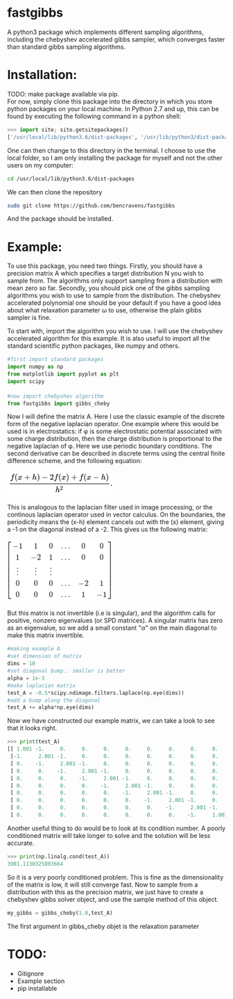# fastgibbs
A python3 package which implements different sampling algorithms, including the chebyshev accelerated gibbs sampler, which converges faster than standard gibbs sampling algorithms.

# Installation:
TODO: make package available via pip.
</br>
For now, simply clone this package into the directory in which you store python packages on your local machine.
In Python 2.7 and up, this can be found by executing the following command in a python shell:
```python
>>> import site; site.getsitepackages()
['/usr/local/lib/python3.6/dist-packages', '/usr/lib/python3/dist-packages', '/usr/lib/python3.6/dist-packages']
```
One can then change to this directory in the terminal. I choose to use the local folder, so I am only installing the package for myself and not the other users on my computer:
```bash
cd /usr/local/lib/python3.6/dist-packages
```
We can then clone the repository
```bash
sudo git clone https://github.com/bencravens/fastgibbs
```
And the package should be installed.

# Example:
To use this package, you need two things. Firstly, you should have a precision matrix A which specifies a target distribution N you wish to sample from. The algorithms only support sampling from a distribution with mean zero so far. Secondly, you should pick one of the gibbs sampling algorithms you wish to use to sample from the distribution. The chebyshev accelerated polynomial one should be your default if you have a good idea about what relaxation parameter ω to use, otherwise the plain gibbs sampler is fine. 

To start with, import the algorithm you wish to use. I will use the chebyshev accelerated algorithm for this example. It is also useful to import all the standard scientific python packages, like numpy and others.

```python
#first import standard packages
import numpy as np
from matplotlib import pyplot as plt
import scipy

#now import chebyshev algorithm
from fastgibbs import gibbs_cheby
```

Now I will define the matrix A. Here I use the classic example of the discrete form of the negative laplacian operator. One example where this would be used is in electrostatics: if φ is some electrostatic potential associated with some charge distribution, then the charge distribution is proportional to the negative laplacian of φ. Here we use periodic boundary conditions. The second derivative can be described in discrete terms using the central finite difference scheme, and the following equation:
</br>
</br>
<img src="./central.png">
</br>
</br>
This is analogous to the laplacian filter used in image processing, or the continous laplacian operator used in vector calculus. On the boundaries, the periodicity means the (x-h) element cancels out with the (x) element, giving a -1 on the diagonal instead of a -2. This gives us the following matrix:
</br>
</br>
<img src="./matrix.png">
</br>
</br>
But this matrix is not invertible (i.e is singular), and the algorithm calls for positive, nonzero eigenvalues (or SPD matrices). A singular matrix has zero as an eigenvalue, so we add a small constant "α" on the main diagonal to make this matrix invertible. 
```python
#making example A
#set dimension of matrix
dims = 10
#set diagonal bump.. smaller is better
alpha = 1e-3
#make laplacian matrix
test_A = -0.5*scipy.ndimage.filters.laplace(np.eye(dims))
#add a bump along the diagonal
test_A += alpha*np.eye(dims)
```
Now we have constructed our example matrix, we can take a look to see that it looks right.
```python
>>> print(test_A)
[[ 1.001 -1.     0.     0.     0.     0.     0.     0.     0.     0.   ]
 [-1.     2.001 -1.     0.     0.     0.     0.     0.     0.     0.   ]
 [ 0.    -1.     2.001 -1.     0.     0.     0.     0.     0.     0.   ]
 [ 0.     0.    -1.     2.001 -1.     0.     0.     0.     0.     0.   ]
 [ 0.     0.     0.    -1.     2.001 -1.     0.     0.     0.     0.   ]
 [ 0.     0.     0.     0.    -1.     2.001 -1.     0.     0.     0.   ]
 [ 0.     0.     0.     0.     0.    -1.     2.001 -1.     0.     0.   ]
 [ 0.     0.     0.     0.     0.     0.    -1.     2.001 -1.     0.   ]
 [ 0.     0.     0.     0.     0.     0.     0.    -1.     2.001 -1.   ]
 [ 0.     0.     0.     0.     0.     0.     0.     0.    -1.     1.001]]
```
Another useful thing to do would be to look at its condition number. A poorly conditioned matrix will take longer to solve and the solution will be less accurate. 
```python
>>> print(np.linalg.cond(test_A))
3901.1130325893664
```
So it is a very poorly conditioned problem. This is fine as the dimensionality of the matrix is low, it will still converge fast. Now to sample from a distribution with this as the precision matrix, we just have to create a chebyshev gibbs solver object, and use the sample method of this object. 

```python
my_gibbs = gibbs_cheby(1.0,test_A)
```
The first argument in gibbs_cheby objet is the relaxation parameter 
# TODO: 
<ul>
  <li>Gitignore</li>
  <li>Example section</li>
  <li>pip installable</li>
</ul>
